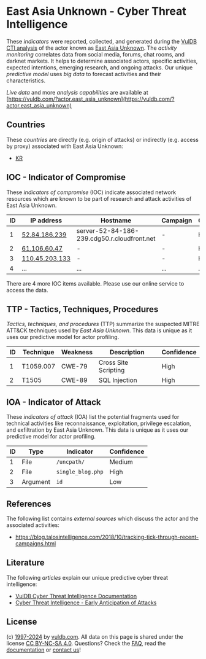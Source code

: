 # East Asia Unknown - Cyber Threat Intelligence

These _indicators_ were reported, collected, and generated during the [VulDB CTI analysis](https://vuldb.com/?kb.cti) of the actor known as [East Asia Unknown](https://vuldb.com/?actor.east_asia_unknown). The _activity monitoring_ correlates data from social media, forums, chat rooms, and darknet markets. It helps to determine associated actors, specific activities, expected intentions, emerging research, and ongoing attacks. Our unique _predictive model_ uses _big data_ to forecast activities and their characteristics.

_Live data_ and more _analysis capabilities_ are available at [https://vuldb.com/?actor.east_asia_unknown](https://vuldb.com/?actor.east_asia_unknown)

## Countries

These _countries_ are directly (e.g. origin of attacks) or indirectly (e.g. access by proxy) associated with East Asia Unknown:

* [KR](https://vuldb.com/?country.kr)

## IOC - Indicator of Compromise

These _indicators of compromise_ (IOC) indicate associated network resources which are known to be part of research and attack activities of East Asia Unknown.

ID | IP address | Hostname | Campaign | Confidence
-- | ---------- | -------- | -------- | ----------
1 | [52.84.186.239](https://vuldb.com/?ip.52.84.186.239) | server-52-84-186-239.cdg50.r.cloudfront.net | - | High
2 | [61.106.60.47](https://vuldb.com/?ip.61.106.60.47) | - | - | High
3 | [110.45.203.133](https://vuldb.com/?ip.110.45.203.133) | - | - | High
4 | ... | ... | ... | ...

There are 4 more IOC items available. Please use our online service to access the data.

## TTP - Tactics, Techniques, Procedures

_Tactics, techniques, and procedures_ (TTP) summarize the suspected MITRE ATT&CK techniques used by _East Asia Unknown_. This data is unique as it uses our predictive model for actor profiling.

ID | Technique | Weakness | Description | Confidence
-- | --------- | -------- | ----------- | ----------
1 | T1059.007 | CWE-79 | Cross Site Scripting | High
2 | T1505 | CWE-89 | SQL Injection | High

## IOA - Indicator of Attack

These _indicators of attack_ (IOA) list the potential fragments used for technical activities like reconnaissance, exploitation, privilege escalation, and exfiltration by East Asia Unknown. This data is unique as it uses our predictive model for actor profiling.

ID | Type | Indicator | Confidence
-- | ---- | --------- | ----------
1 | File | `/uncpath/` | Medium
2 | File | `single_blog.php` | High
3 | Argument | `id` | Low

## References

The following list contains _external sources_ which discuss the actor and the associated activities:

* https://blog.talosintelligence.com/2018/10/tracking-tick-through-recent-campaigns.html

## Literature

The following _articles_ explain our unique predictive cyber threat intelligence:

* [VulDB Cyber Threat Intelligence Documentation](https://vuldb.com/?kb.cti)
* [Cyber Threat Intelligence - Early Anticipation of Attacks](https://www.scip.ch/en/?labs.20201022)

## License

(c) [1997-2024](https://vuldb.com/?kb.changelog) by [vuldb.com](https://vuldb.com/?kb.about). All data on this page is shared under the license [CC BY-NC-SA 4.0](https://creativecommons.org/licenses/by-nc-sa/4.0/). Questions? Check the [FAQ](https://vuldb.com/?kb.faq), read the [documentation](https://vuldb.com/?kb) or [contact us](https://vuldb.com/?contact)!
